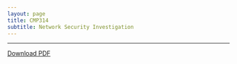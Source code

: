 ```yaml
---
layout: page
title: CMP314
subtitle: Network Security Investigation
---
```


---

<a href="/assets/pdfs/Networking_2_report.pdf" download>Download PDF </a>
<object data="/assets/pdfs/Networking_2_report.pdf" type="application/pdf" typemustmatch style="height: 750px; width: 100%;">
</object>

